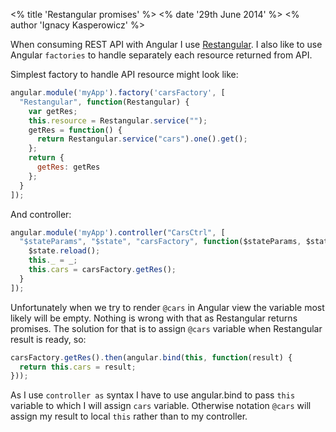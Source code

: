 <% title 'Restangular promises' %>
<% date '29th June 2014' %>
<% author 'Ignacy Kasperowicz' %>

When consuming REST API with Angular I use [Restangular](https://github.com/mgonto/restangular). I also like to use Angular `factories` to handle separately each resource returned from API.

Simplest factory to handle API resource might look like:

``` javascript
angular.module('myApp').factory('carsFactory', [
  "Restangular", function(Restangular) {
    var getRes;
    this.resource = Restangular.service("");
    getRes = function() {
      return Restangular.service("cars").one().get();
    };
    return {
      getRes: getRes
    };
  }
]);
```

And controller:

``` javascript
angular.module('myApp').controller("CarsCtrl", [
  "$stateParams", "$state", "carsFactory", function($stateParams, $state, carsFactory) {
    $state.reload();
    this._ = _;
    this.cars = carsFactory.getRes();
  }
]);
```

Unfortunately when we try to render `@cars` in Angular view the variable most likely will be empty. Nothing is wrong with that as Restangular returns promises.
The solution for that is to assign `@cars` variable when Restangular result is ready, so:

``` javascript
carsFactory.getRes().then(angular.bind(this, function(result) {
  return this.cars = result;
}));
```

As I use `controller as` syntax I have to use angular.bind to pass `this` variable to which I will assign `cars` variable. Otherwise notation `@cars` will assign my result to local `this` rather than to my controller.